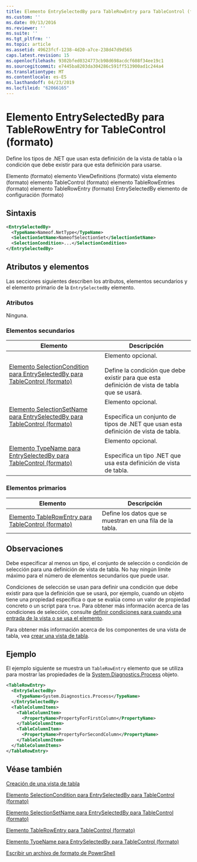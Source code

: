 ```yaml
---
title: Elemento EntrySelectedBy para TableRowEntry para TableControl (formato) | Microsoft Docs
ms.custom: ''
ms.date: 09/13/2016
ms.reviewer: ''
ms.suite: ''
ms.tgt_pltfrm: ''
ms.topic: article
ms.assetid: 49623fcf-1238-4d20-a7ce-238d47d9d565
caps.latest.revision: 15
ms.openlocfilehash: 9302bfed0324773cb98d698acdcf608f34ee19c1
ms.sourcegitcommit: e7445ba8203da304286c591ff513900ad1c244a4
ms.translationtype: MT
ms.contentlocale: es-ES
ms.lasthandoff: 04/23/2019
ms.locfileid: "62066165"
---
```

# <a name="entryselectedby-element-for-tablerowentry--for-tablecontrol-format"></a>Elemento EntrySelectedBy para TableRowEntry for TableControl (formato)

Define los tipos de .NET que usan esta definición de la vista de tabla o la condición que debe existir para que esta definición para usarse.

Elemento (formato) elemento ViewDefinitions (formato) vista elemento (formato) elemento TableControl (formato) elemento TableRowEntries (formato) elemento TableRowEntry (formato) EntrySelectedBy elemento de configuración (formato)

## <a name="syntax"></a>Sintaxis

```xml
<EntrySelectedBy>
  <TypeName>Nameof.NetType</TypeName>
  <SelectionSetName>NameofSelectionSet</SelectionSetName>
  <SelectionCondition>...</SelectionCondition>
</EntrySelectedBy>
```

## <a name="attributes-and-elements"></a>Atributos y elementos

Las secciones siguientes describen los atributos, elementos secundarios y el elemento primario de la `EntrySelectedBy` elemento.

### <a name="attributes"></a>Atributos

Ninguna.

### <a name="child-elements"></a>Elementos secundarios

|Elemento|Descripción|
|-------------|-----------------|
|[Elemento SelectionCondition para EntrySelectedBy para TableControl (formato)](./selectioncondition-element-for-entryselectedby-for-tablecontrol-format.md)|Elemento opcional.<br /><br /> Define la condición que debe existir para que esta definición de vista de tabla que se usará.|
|[Elemento SelectionSetName para EntrySelectedBy para TableControl (formato)](./selectionsetname-element-for-entryselectedby-for-tablecontrol-format.md)|Elemento opcional.<br /><br /> Especifica un conjunto de tipos de .NET que usan esta definición de vista de tabla.|
|[Elemento TypeName para EntrySelectedBy para TableControl (formato)](./typename-element-for-entryselectedby-for-tablecontrol-format.md)|Elemento opcional.<br /><br /> Especifica un tipo .NET que usa esta definición de vista de tabla.|

### <a name="parent-elements"></a>Elementos primarios

|Elemento|Descripción|
|-------------|-----------------|
|[Elemento TableRowEntry para TableControl (formato)](./tablerowentry-element-for-tablerowentries-for-tablecontrol-format.md)|Define los datos que se muestran en una fila de la tabla.|

## <a name="remarks"></a>Observaciones

Debe especificar al menos un tipo, el conjunto de selección o condición de selección para una definición de vista de tabla. No hay ningún límite máximo para el número de elementos secundarios que puede usar.

Condiciones de selección se usan para definir una condición que debe existir para que la definición que se usará, por ejemplo, cuando un objeto tiene una propiedad específica o que se evalúa como un valor de propiedad concreto o un script para `true`. Para obtener más información acerca de las condiciones de selección, consulte [definir condiciones para cuando una entrada de la vista o se usa el elemento](./defining-conditions-for-displaying-data.md).

Para obtener más información acerca de los componentes de una vista de tabla, vea [crear una vista de tabla](./creating-a-table-view.md).

## <a name="example"></a>Ejemplo

El ejemplo siguiente se muestra un `TableRowEntry` elemento que se utiliza para mostrar las propiedades de la [System.Diagnostics.Process](/dotnet/api/System.Diagnostics.Process) objeto.

```xml
<TableRowEntry>
  <EntrySelectedBy>
    <TypeName>System.Diagnostics.Process</TypeName>
  </EntrySelectedBy>
  <TableColumnItems>
    <TableColumnItem>
      <PropertyName>PropertyForFirstColumn</PropertyName>
    </TableColumnItem>
    <TableColumnItem>
      <PropertyName>PropertyForSecondColumn</PropertyName>
    </TableColumnItem>
  </TableColumnItems>
</TableRowEntry>
```

## <a name="see-also"></a>Véase también

[Creación de una vista de tabla](./creating-a-table-view.md)

[Elemento SelectionCondition para EntrySelectedBy para TableControl (formato)](./selectioncondition-element-for-entryselectedby-for-tablecontrol-format.md)

[Elemento SelectionSetName para EntrySelectedBy para TableControl (formato)](./selectionsetname-element-for-entryselectedby-for-tablecontrol-format.md)

[Elemento TableRowEntry para TableControl (formato)](./tablerowentry-element-for-tablerowentries-for-tablecontrol-format.md)

[Elemento TypeName para EntrySelectedBy para TableControl (formato)](./typename-element-for-entryselectedby-for-tablecontrol-format.md)

[Escribir un archivo de formato de PowerShell](./writing-a-powershell-formatting-file.md)
